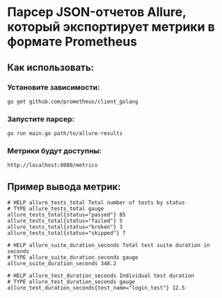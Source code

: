 
# Парсер JSON-отчетов Allure, который экспортирует метрики в формате Prometheus

## Как использовать:
### Установите зависимости:

    go get github.com/prometheus/client_golang

### Запустите парсер:

    go run main.go path/to/allure-results

### Метрики будут доступны:

    http://localhost:8080/metrics

## Пример вывода метрик:

    # HELP allure_tests_total Total number of tests by status
    # TYPE allure_tests_total gauge
    allure_tests_total{status="passed"} 85
    allure_tests_total{status="failed"} 5
    allure_tests_total{status="broken"} 3
    allure_tests_total{status="skipped"} 7
    
    # HELP allure_suite_duration_seconds Total test suite duration in seconds
    # TYPE allure_suite_duration_seconds gauge
    allure_suite_duration_seconds 348.2
    
    # HELP allure_test_duration_seconds Individual test duration
    # TYPE allure_test_duration_seconds gauge
    allure_test_duration_seconds{test_name="login_test"} 12.5
